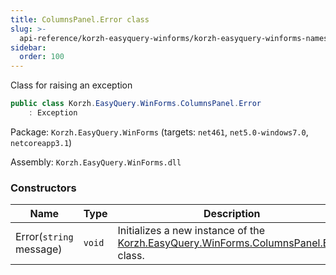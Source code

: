 ```yaml
---
title: ColumnsPanel.Error class
slug: >-
  api-reference/korzh-easyquery-winforms/korzh-easyquery-winforms-namespace/columnspanel-error-class
sidebar:
  order: 100
---
```


Class for raising an exception
```csharp
public class Korzh.EasyQuery.WinForms.ColumnsPanel.Error
    : Exception

```
Package: `Korzh.EasyQuery.WinForms` (targets: `net461`, `net5.0-windows7.0`, `netcoreapp3.1`)

Assembly: `Korzh.EasyQuery.WinForms.dll`

### Constructors

| Name | Type | Description | 
| --- | --- | --- | 
| Error(`string` message) | `void` | Initializes a new instance of the [Korzh.EasyQuery.WinForms.ColumnsPanel.Error](///////////////easyquery/docs/api-reference/korzh-easyquery-winforms/korzh-easyquery-winforms-namespace/columnspanel-class) class. |
